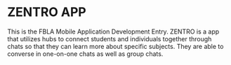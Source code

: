 # ZENTRO APP
This is the FBLA Mobile Application Development Entry.
ZENTRO is a app that utilizes hubs to connect students and individuals together through chats so that they can learn more about specific subjects. They are able to converse in one-on-one chats as well as group chats. 

